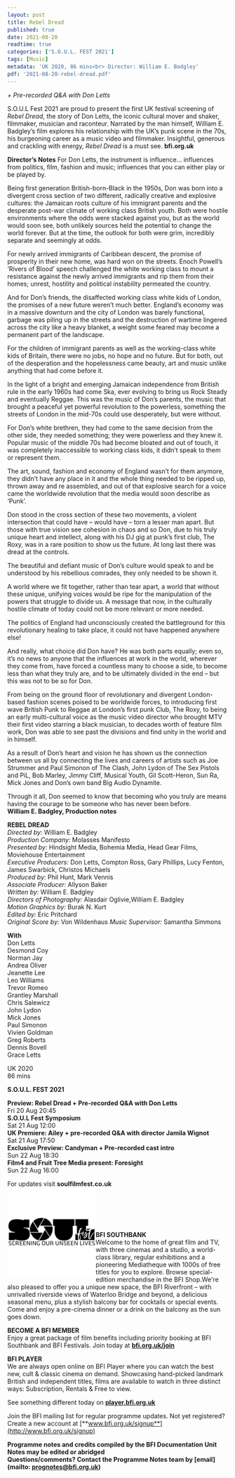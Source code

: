 ```yaml
---
layout: post
title: Rebel Dread
published: true
date: 2021-08-20
readtime: true
categories: ['S.O.U.L. FEST 2021']
tags: [Music]
metadata: 'UK 2020, 86 mins<br> Director: William E. Badgley'
pdf: '2021-08-20-rebel-dread.pdf'
---
```


_+ Pre-recorded Q&A with Don Letts_

S.O.U.L Fest 2021 are proud to present the first UK festival screening of _Rebel Dread_, the story of Don Letts, the iconic cultural mover and shaker, filmmaker, musician and raconteur. Narrated by the man himself, William E. Badgley’s film explores his relationship with the UK’s punk scene in the 70s, his burgeoning career as a music video and filmmaker. Insightful, generous and crackling with energy, _Rebel Dread_ is a must see.
**bfi.org.uk**

**Director’s Notes**  For Don Letts, the instrument is influence… influences from politics, film, fashion and music; influences that you can either play or be played by.

Being first generation British-born-Black in the 1950s, Don was born into a divergent cross section of two different, radically creative and explosive cultures: the Jamaican roots culture of his immigrant parents and the desperate post-war climate of working class British youth. Both were hostile environments where the odds were stacked against you, but as the world would soon see, both unlikely sources held the potential to change the world forever. But at the time, the outlook for both were grim, incredibly separate and seemingly at odds.

For newly arrived immigrants of Caribbean descent, the promise of prosperity in their new home, was hard won on the streets. Enoch Powell’s ‘Rivers of Blood’ speech challenged the white working class to mount a resistance against the newly arrived immigrants and rip them from their homes; unrest, hostility and political instability permeated the country.

And for Don’s friends, the disaffected working class white kids of London, the promises of a new future weren’t much better. England’s economy was in a massive downturn and the city of London was barely functional, garbage was piling up in the streets and the destruction of wartime lingered across the city like a heavy blanket, a weight some feared may become a permanent part of the landscape.

For the children of immigrant parents as well as the working-class white kids of Britain, there were no jobs, no hope and no future. But for both, out of the desperation and the hopelessness came beauty, art and music unlike anything that had come before it.

In the light of a bright and emerging Jamaican independence from British rule in the early 1960s had come Ska, ever evolving to bring us Rock Steady and eventually Reggae. This was the music of Don’s parents, the music that brought a peaceful yet powerful revolution to the powerless, something the streets of London in the mid-70s could use desperately, but were without.

For Don’s white brethren, they had come to the same decision from the other side, they needed something; they were powerless and they knew it. Popular music of the middle 70s had become bloated and out of touch, it was completely inaccessible to working class kids, it didn’t speak to them or represent them.

The art, sound, fashion and economy of England wasn’t for them anymore, they didn’t have any place in it and the whole thing needed to be ripped up, thrown away and re assembled, and out of that explosive search for a voice came the worldwide revolution that the media would soon describe as ‘Punk’.

Don stood in the cross section of these two movements, a violent intersection that could have – would have – torn a lesser man apart. But those with true vision see cohesion in chaos and so Don, due to his truly unique heart and intellect, along with his DJ gig at punk’s first club, The Roxy, was in a rare position to show us the future. At long last there was dread at the controls.

The beautiful and defiant music of Don’s culture would speak to and be understood by his rebellious comrades, they only needed to be shown it.

A world where we fit together, rather than tear apart, a world that without these unique, unifying voices would be ripe for the manipulation of the powers that struggle to divide us. A message that now, in the culturally hostile climate of today could not be more relevant or more needed.

The politics of England had unconsciously created the battleground for this revolutionary healing to take place, it could not have happened anywhere else!

And really, what choice did Don have? He was both parts equally; even so, it’s no news to anyone that the influences at work in the world, wherever they come from, have forced a countless many to choose a side, to become less than what they truly are, and to be ultimately divided in the end – but this was not to be so for Don.

From being on the ground floor of revolutionary and divergent London-based fashion scenes poised to be worldwide forces, to introducing first wave British Punk to Reggae at London’s first punk Club, The Roxy, to being an early multi-cultural voice as the music video director who brought MTV their first video starring a black musician, to decades worth of feature film work, Don was able to see past the divisions and find unity in the world and in himself.

As a result of Don’s heart and vision he has shown us the connection between us all by connecting the lives and careers of artists such as Joe Strummer and Paul Simonon of The Clash, John Lydon of The Sex Pistols and PiL, Bob Marley, Jimmy Cliff, Musical Youth, Gil Scott-Heron, Sun Ra, Mick Jones and Don’s own band Big Audio Dynamite.

Through it all, Don seemed to know that becoming who you truly are means having the courage to be someone who has never been before.<br>
**William E. Badgley, Production notes**<br>


**REBEL DREAD**  
_Directed by:_ William E. Badgley  
_Production Company:_ Molasses  Manifesto  
_Presented by:_ Hindsight Media, Bohemia Media, Head Gear Films, Moviehouse Entertainment  
_Executive Producers:_ Don Letts, Compton Ross, Gary Phillips, Lucy Fenton, James Swarbick, Christos Michaels  
_Produced by:_ Phil Hunt, Mark Vennis  
_Associate Producer:_ Allyson Baker  
_Written by:_ William E. Badgley  
_Directors of Photography:_ Alasdair Oglivie,William E. Badgley  
_Motion Graphics by:_ Burak N. Kurt  
_Edited by:_ Eric Pritchard  
_Original Score by:_ Von Wildenhaus
_Music Supervisor:_ Samantha Simmons  

**With**<br>
Don Letts  
Desmond Coy  
Norman Jay  
Andrea Oliver  
Jeanette Lee  
Leo Williams  
Trevor Romeo  
Grantley Marshall  
Chris Salewicz  
John Lydon  
Mick Jones  
Paul Simonon  
Vivien Goldman  
Greg Roberts  
Dennis Bovell  
Grace Letts

UK 2020  
86 mins  

**S.O.U.L. FEST 2021**

**Preview: Rebel Dread + Pre-recorded Q&A with Don Letts**  
Fri 20 Aug 20:45  
**S.O.U.L Fest Symposium**  
Sat 21 Aug 12:00  
**UK Premiere: Ailey + pre-recorded Q&A with director Jamila Wignot**  
Sat 21 Aug 17:50  
**Exclusive Preview: Candyman + Pre-recorded cast intro**  
Sun 22 Aug 18:30  
**Film4 and Fruit Tree Media present: Foresight**   
Sun 22 Aug 16:00  

For updates visit **soulfilmfest.co.uk**  
<img style="float: left;" src="/img/SOUL.png" width="40%" height="40%">
<br>
<br>
<br>
<br>
<br>


**BFI SOUTHBANK**  
Welcome to the home of great film and TV, with three cinemas and a studio, a world-class library, regular exhibitions and a pioneering Mediatheque with 1000s of free titles for you to explore. Browse special-edition merchandise in the BFI Shop.We&#39;re also pleased to offer you a unique new space, the BFI Riverfront – with unrivalled riverside views of Waterloo Bridge and beyond, a delicious seasonal menu, plus a stylish balcony bar for cocktails or special events. Come and enjoy a pre-cinema dinner or a drink on the balcony as the sun goes down.  

**BECOME A BFI MEMBER**  
Enjoy a great package of film benefits including priority booking at BFI Southbank and BFI Festivals. Join today at [**bfi.org.uk/join**](http://www.bfi.org.uk/join)  

**BFI PLAYER**  
 We are always open online on BFI Player where you can watch the best new, cult &amp; classic cinema on demand. Showcasing hand-picked landmark British and independent titles, films are available to watch in three distinct ways: Subscription, Rentals &amp; Free to view.  

See something different today on [**player.bfi.org.uk**](https://player.bfi.org.uk)  

Join the BFI mailing list for regular programme updates. Not yet registered? Create a new account at [**www.bfi.org.uk/signup**](http://www.bfi.org.uk/signup)

**Programme notes and credits compiled by the BFI Documentation Unit  
Notes may be edited or abridged  
Questions/comments? Contact the Programme Notes team by [email](mailto: prognotes@bfi.org.uk)**
<!--stackedit_data:
eyJoaXN0b3J5IjpbLTE5NzQ2MDA2ODgsMTM2ODEwMDM5Miw4Mj
UyMzMxNzhdfQ==
-->
